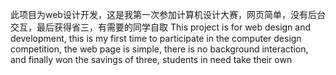 此项目为web设计开发，这是我第一次参加计算机设计大赛，网页简单，没有后台交互，最后获得省三，有需要的同学自取
This project is for web design and development, this is my first time to participate in the computer design competition, the web page is simple, there is no background interaction, and finally won the savings of three, students in need take their own
